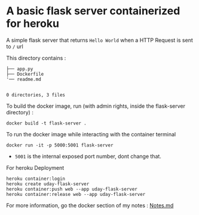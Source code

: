 # A basic flask server containerized for heroku

A simple flask server that returns `Hello World` when a HTTP Request is sent to `/` url

This directory contains :

```
├── app.py
├── Dockerfile
'── readme.md


0 directories, 3 files
```

To build the docker image, run (with admin rights, inside the flask-server directory) :
```
docker build -t flask-server .
```

To run the docker image while interacting with the container terminal

```
docker run -it -p 5000:5001 flask-server
```
- `5001` is the internal exposed port number, dont change that. 

For heroku Deployment

```
heroku container:login
heroku create uday-flask-server
heroku container:push web --app uday-flask-server
heroku container:release web --app uday-flask-server
```

For more information, go the docker section of my notes :  [Notes.md](https://dev117uday.github.io/notes-md/)